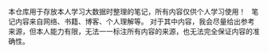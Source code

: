 本仓库用于存放本人学习大数据时整理的笔记，所有内容仅供个人学习使用！  
笔记内容来自网络、书籍、博客、个人理解等。
对于其中内容，我会尽量给出参考来源，但本人能力有限，无法一一标注所有内容的来源，也无法完全保证内容的准确性。  
